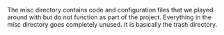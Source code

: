 
The misc directory contains code and configuration files that we played around with but do not function as part of the project. Everything in the misc directory goes completely unused. It is basically the trash directory.
